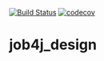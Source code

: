 [![Build Status](https://travis-ci.com/nataliakhmeleva/job4j_design.svg?branch=master)](https://travis-ci.com/nataliakhmeleva/job4j_design)
[![codecov](https://codecov.io/gh/nataliakhmeleva/job4j_design/branch/main/graph/badge.svg)](https://codecov.io/gh/nataliakhmeleva/job4j_design)
# job4j_design
